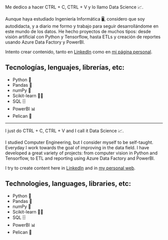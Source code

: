 Me dedico a hacer CTRL + C, CTRL + V y lo llamo Data Science 📈.

Aunque haya estudiado Ingeniería Informática 🖥️, considero que soy autodidacta, y a diario me formo y trabajo para seguir desarrollándome en este mundo de los datos.
He hecho proyectos de muchos tipos: desde visión artificial con Python y Tensorflow, hasta ETLs y creación de reportes usando Azure Data Factory y PowerBI.

Intento crear contenido, tanto en [LinkedIn](https://www.linkedin.com/in/emibarrod/) como en [mi página personal](https://emibarrod.com).

## Tecnologías, lenguajes, librerías, etc:

- Python 🐍
- Pandas 🐼
- numPy 🔢
- Scikit-learn 👨‍💻
- SQL 🗄️
- PowerBI 📊
- Pelican 🦤

---

I just do CTRL + C, CTRL + V and I call it Data Science 📈.

I studied Computer Engineering, but I consider myself to be self-taught. Everyday I work towards the goal of improving in the data field. I have developed a great variety of projects: from computer vision in Python and Tensorflow, to ETL and reporting using Azure Data Factory and PowerBI.

I try to create content here in [LinkedIn](https://www.linkedin.com/in/emibarrod/) and in [my personal web](https://emibarrod.com).

## Technologies, languages, libraries, etc:

- Python 🐍
- Pandas 🐼
- numPy 🔢
- Scikit-learn 👨‍💻
- SQL 🗄️
- PowerBI 📊
- Pelican 🦤
